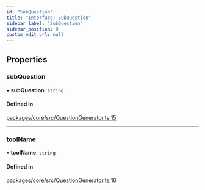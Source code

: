 ```yaml
---
id: "SubQuestion"
title: "Interface: SubQuestion"
sidebar_label: "SubQuestion"
sidebar_position: 0
custom_edit_url: null
---
```


## Properties

### subQuestion

• **subQuestion**: `string`

#### Defined in

[packages/core/src/QuestionGenerator.ts:15](https://github.com/run-llama/LlamaIndexTS/blob/f0be933/packages/core/src/QuestionGenerator.ts#L15)

---

### toolName

• **toolName**: `string`

#### Defined in

[packages/core/src/QuestionGenerator.ts:16](https://github.com/run-llama/LlamaIndexTS/blob/f0be933/packages/core/src/QuestionGenerator.ts#L16)
